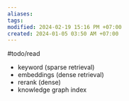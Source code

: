 ```yaml
---
aliases: 
tags: 
modified: 2024-02-19 15:16 PM +07:00
created: 2024-01-05 03:50 AM +07:00
---
```

#todo/read

- keyword (sparse retrieval)
- embeddings (dense retrieval)
- rerank (dense)
- knowledge graph index 